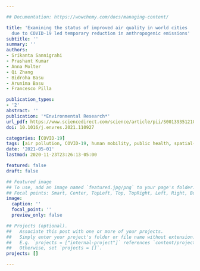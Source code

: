 ```yaml
---

## Documentation: https://wowchemy.com/docs/managing-content/

title: 'Examining the status of improved air quality in world cities 
  due to COVID-19 led temporary reduction in anthropogenic emissions'
subtitle: ''
summary: ''
authors:
- Srikanta Sannigrahi
- Prashant Kumar
- Anna Molter
- Qi Zhang
- Bidroha Basu
- Arunima Basu
- Francesco Pilla

publication_types: 
- '2'
abstract: ''
publication: '*Environmental Research*'
url_pdf: https://www.sciencedirect.com/science/article/pii/S0013935121002218
doi: 10.1016/j.envres.2021.110927

categories: [COVID-19]
tags: [air pollution, COVID-19, human mobility, public health, spatial-temporal analysis]
date: '2021-05-01'
lastmod: 2020-11-23T23:26:13-05:00

featured: false
draft: false

## Featured image
## To use, add an image named `featured.jpg/png` to your page's folder.
## Focal points: Smart, Center, TopLeft, Top, TopRight, Left, Right, BottomLeft, Bottom, BottomRight.
image:
  caption: ''
  focal_point: ''
  preview_only: false

## Projects (optional).
##   Associate this post with one or more of your projects.
##   Simply enter your project's folder or file name without extension.
##   E.g. `projects = ["internal-project"]` references `content/project/deep-learning/index.md`.
##   Otherwise, set `projects = []`.
projects: []

---
```



